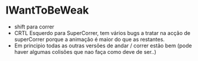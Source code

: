 IWantToBeWeak
=============
- shift para correr
- CRTL Esquerdo para SuperCorrer, tem vários bugs a tratar na acção de superCorrer porque a animação é maior do que as restantes.
- Em principio todas as outras versões de andar / correr estão bem (pode haver algumas colisões que nao faça como deve de ser..)
